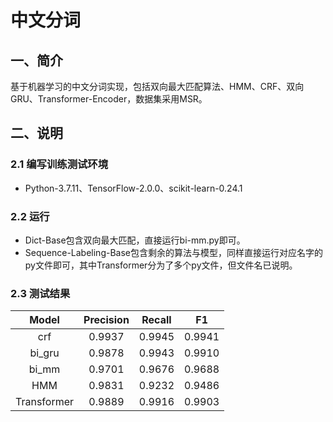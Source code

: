 # 中文分词

## 一、简介

基于机器学习的中文分词实现，包括双向最大匹配算法、HMM、CRF、双向GRU、Transformer-Encoder，数据集采用MSR。

## 二、说明

### 2.1 编写训练测试环境

* Python-3.7.11、TensorFlow-2.0.0、scikit-learn-0.24.1

### 2.2 运行

* Dict-Base包含双向最大匹配，直接运行bi-mm.py即可。
* Sequence-Labeling-Base包含剩余的算法与模型，同样直接运行对应名字的py文件即可，其中Transformer分为了多个py文件，但文件名已说明。

### 2.3 测试结果

|    Model    | Precision | Recall | F1 |
| :----: | :----: | :----: | :----: |
| crf | 0.9937 | 0.9945 | 0.9941 |
| bi_gru | 0.9878 | 0.9943 | 0.9910 |
| bi_mm | 0.9701 | 0.9676 | 0.9688 |
| HMM | 0.9831 | 0.9232 | 0.9486 |
| Transformer | 0.9889 | 0.9916 | 0.9903 |